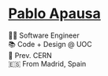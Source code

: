 # <a href="https://apausa.dev" target="_blank" rel="noreferrer">**Pablo Apausa**</a>

👨‍💻 Software Engineer  
📚 Code + Design @ UOC  
🔬 Prev. CERN  
🇪🇸 From Madrid, Spain  
